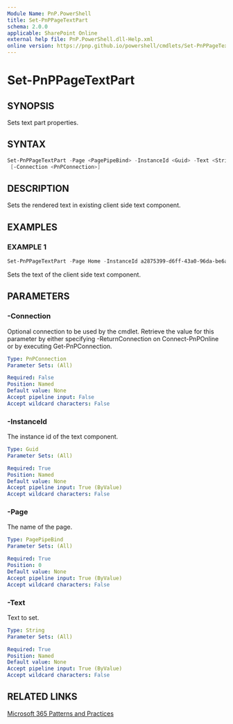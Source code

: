 ```yaml
---
Module Name: PnP.PowerShell
title: Set-PnPPageTextPart
schema: 2.0.0
applicable: SharePoint Online
external help file: PnP.PowerShell.dll-Help.xml
online version: https://pnp.github.io/powershell/cmdlets/Set-PnPPageTextPart.html
---
```

 
# Set-PnPPageTextPart

## SYNOPSIS
Sets text part properties.

## SYNTAX

```powershell
Set-PnPPageTextPart -Page <PagePipeBind> -InstanceId <Guid> -Text <String>
 [-Connection <PnPConnection>] 
```

## DESCRIPTION
Sets the rendered text in existing client side text component.

## EXAMPLES

### EXAMPLE 1
```powershell
Set-PnPPageTextPart -Page Home -InstanceId a2875399-d6ff-43a0-96da-be6ae5875f82 -Text "MyText"
```

Sets the text of the client side text component.

## PARAMETERS

### -Connection
Optional connection to be used by the cmdlet. Retrieve the value for this parameter by either specifying -ReturnConnection on Connect-PnPOnline or by executing Get-PnPConnection.

```yaml
Type: PnPConnection
Parameter Sets: (All)

Required: False
Position: Named
Default value: None
Accept pipeline input: False
Accept wildcard characters: False
```

### -InstanceId
The instance id of the text component.

```yaml
Type: Guid
Parameter Sets: (All)

Required: True
Position: Named
Default value: None
Accept pipeline input: True (ByValue)
Accept wildcard characters: False
```

### -Page
The name of the page.

```yaml
Type: PagePipeBind
Parameter Sets: (All)

Required: True
Position: 0
Default value: None
Accept pipeline input: True (ByValue)
Accept wildcard characters: False
```

### -Text
Text to set.

```yaml
Type: String
Parameter Sets: (All)

Required: True
Position: Named
Default value: None
Accept pipeline input: True (ByValue)
Accept wildcard characters: False
```



## RELATED LINKS

[Microsoft 365 Patterns and Practices](https://aka.ms/m365pnp)

